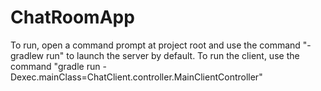 # ChatRoomApp

To run, open a command prompt at project root and use the command "-gradlew run" to launch the server by default.
To run the client, use the command "gradle run -Dexec.mainClass=ChatClient.controller.MainClientController"
